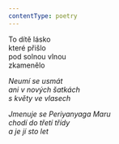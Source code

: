 ```yaml
---
contentType: poetry
---
```


<section>

To dítě lásko  
které přišlo  
pod solnou vlnou  
zkamenělo

_Neumí se usmát  
ani v nových šatkách  
s květy ve vlasech_

</section>

<section>

_Jmenuje se Periyanyaga Maru  
chodí do třetí třídy  
a je jí sto let_

</section>
